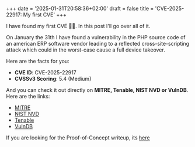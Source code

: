 +++
date = '2025-01-31T20:58:36+02:00'
draft = false
title = 'CVE-2025-22917: My first CVE'
+++

I have found my first CVE 🥳🥳. In this post I'll go over all of it.

On January the 31th I have found a vulnerability in the PHP source code of an american ERP software vendor leading to a reflected cross-site-scripting attack which could in the worst-case cause a full device takeover.

Here are the facts for you:

- **CVE ID**: CVE-2025-22917
- **CVSSv3 Scoring**: 5.4 (Medium)

And you can check it out directly on **MITRE, Tenable, NIST NVD or VulnDB**. Here are the links:

- [MITRE](https://www.cve.org/CVERecord?id=CVE-2025-22917)
- [NIST NVD](https://nvd.nist.gov/vuln/detail/CVE-2025-22917)
- [Tenable](https://www.tenable.com/cve/CVE-2025-22917)
- [VulnDB](https://vuldb.com/?id.293970)

If you are looking for the Proof-of-Concept writeup, its [here](https://github.com/timosarkar/vulnerabilities/blob/main/CVE-2025-22917/README.md)